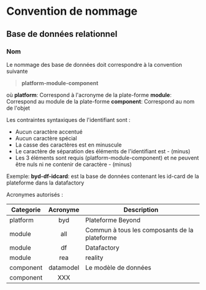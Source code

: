 # Convention de nommage

## Base de données relationnel

### Nom

Le nommage des base de données doit correspondre à la convention suivante

>**platform-module-component**

où
**platform**: Correspond à l'acronyme de la plate-forme
**module**: Correspond au module de la plate-forme
**component**: Correspond au nom de l'objet

Les contraintes syntaxiques de l'identifiant sont :

- Aucun caractère accentué
- Aucun caractère spécial
- La casse des caractères est en minuscule
- Le caractère de séparation des éléments de l'identifiant est - (minus)
- Les 3 éléments sont requis (platform-module-component) et ne peuvent être nuls ni ne contenir de caractère - (minus)

Exemple:
**byd-df-idcard**: est la base de données contenant les id-card de la plateforme dans la datafactory

Acronymes autorisés :

|Categorie|**Acronyme**|Description|
|---|:---:|---|
|platform|byd|Plateforme Beyond|
|module|all|Commun à tous les composants de la plateforme |
|module|df|Datafactory|
|module|rea|reality|
|component|datamodel|Le modèle de données|
|component|XXX||
